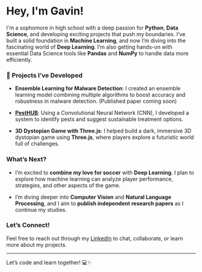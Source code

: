 # Hey, I'm Gavin! 

I'm a sophomore in high school with a deep passion for **Python**, **Data Science**, and developing exciting projects that push my boundaries. I’ve built a solid foundation in **Machine Learning**, and now I’m diving into the fascinating world of **Deep Learning**. I’m also getting hands-on with essential Data Science tools like **Pandas** and **NumPy** to handle data more efficiently.

### 🚀 Projects I’ve Developed

- **Ensemble Learning for Malware Detection**: I created an ensemble learning model combining multiple algorithms to boost accuracy and robustness in malware detection. (Published paper coming soon)
  
- [**PestHUB**](https://github.com/GoosieGav/PestHub): Using a Convolutional Neural Network (CNN), I developed a system to identify pests and suggest sustainable treatment options. 

- **3D Dystopian Game with Three.js**: I helped build a dark, immersive 3D dystopian game using **Three.js**, where players explore a futuristic world full of challenges.

### What’s Next?

- I’m excited to **combine my love for soccer** with **Deep Learning**. I plan to explore how machine learning can analyze player performance, strategies, and other aspects of the game.
  
- I’m diving deeper into **Computer Vision** and **Natural Language Processing**, and I aim to **publish independent research papers** as I continue my studies.

### Let’s Connect! 

Feel free to reach out through my [LinkedIn](https://www.linkedin.com/in/goosiegav/) to chat, collaborate, or learn more about my projects.

---

Let’s code and learn together! 💻✨
